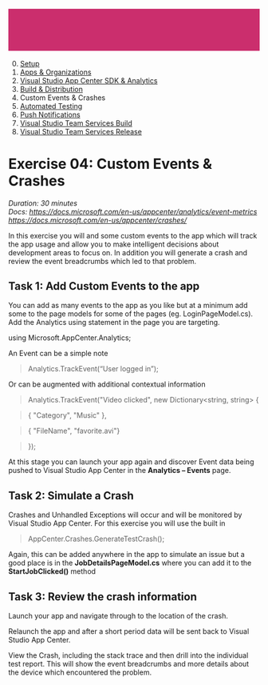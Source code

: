![Banner](Assets/Banner.png)

0. [Setup](../00_Setup/)
1. [Apps & Organizations](../01_Apps_&_Organizations)
2. [Visual Studio App Center SDK & Analytics](../02_Visual_Studio_App_Center_SDK_&_Analytics)
3. [Build & Distribution](../03_Build_&_Distribution)
4. Custom Events & Crashes
5. [Automated Testing](../05_Automated_Testing)
6. [Push Notifications](../06_Push_Notifications)
7. [Visual Studio Team Services Build](../07_Visual_Studio_Team_Services_Build)
8. [Visual Studio Team Services Release](../08_Visual_Studio_Team_Services_Release)

# Exercise 04: Custom Events & Crashes
_Duration: 30 minutes_  
_Docs: https://docs.microsoft.com/en-us/appcenter/analytics/event-metrics_   
_https://docs.microsoft.com/en-us/appcenter/crashes/_ 

In this exercise you will and some custom events to the app which will track the app usage and allow you to make intelligent decisions about development areas to focus on.  In addition you will generate a crash and review the event breadcrumbs which led to that problem.

## Task 1: Add Custom Events to the app

You can add as many events to the app as you like but at a minimum add some to the page models for some of the pages (eg. LoginPageModel.cs).
Add the Analytics using statement in the page you are targeting. 

using Microsoft.AppCenter.Analytics;

An Event can be a simple note

> Analytics.TrackEvent(“User logged in”);

Or can be augmented with additional contextual information

> Analytics.TrackEvent("Video clicked", new Dictionary<string, string> {

> { "Category", "Music" },

> { "FileName", "favorite.avi"}

> });

At this stage you can launch your app again and discover Event data being pushed to Visual Studio App Center in the **Analytics – Events** page.

## Task 2: Simulate a Crash 

Crashes and Unhandled Exceptions will occur and will be monitored by Visual Studio App Center.  For this exercise you will use the built in

> AppCenter.Crashes.GenerateTestCrash();

Again, this can be added anywhere in the app to simulate an issue but a good place is in the **JobDetailsPageModel.cs** where you can add it to the **StartJobClicked()** method

## Task 3: Review the crash information

Launch your app and navigate through to the location of the crash.

Relaunch the app and after a short period data will be sent back to Visual Studio App Center.

View the Crash, including the stack trace and then drill into the individual test report.  This will show the event breadcrumbs and more details about the device which encountered the problem.